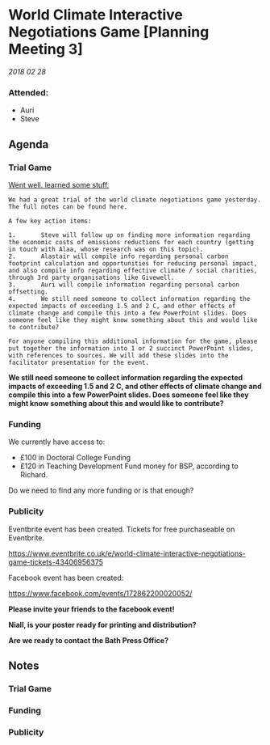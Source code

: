 # World Climate Interactive Negotiations Game [Planning Meeting 3]

_2018 02 28_

### Attended: 

* Auri
* Steve

## Agenda

### Trial Game

[Went well. learned some stuff.](./trialgame.md)

```
We had a great trial of the world climate negotiations game yesterday. The full notes can be found here.
 
A few key action items:
 
1.       Steve will follow up on finding more information regarding the economic costs of emissions reductions for each country (getting in touch with Alaa, whose research was on this topic).
2.       Alastair will compile info regarding personal carbon footprint calculation and opportunities for reducing personal impact, and also compile info regarding effective climate / social charities, through 3rd party organisations like Givewell.
3.       Auri will compile information regarding personal carbon offsetting.
4.       We still need someone to collect information regarding the expected impacts of exceeding 1.5 and 2 C, and other effects of climate change and compile this into a few PowerPoint slides. Does someone feel like they might know something about this and would like to contribute?
 
For anyone compiling this additional information for the game, please put together the information into 1 or 2 succinct PowerPoint slides, with references to sources. We will add these slides into the facilitator presentation for the event.
```

**We still need someone to collect information regarding the expected impacts of exceeding 1.5 and 2 C, and other effects of climate change and compile this into a few PowerPoint slides. Does someone feel like they might know something about this and would like to contribute?**

### Funding

We currently have access to:

* £100 in Doctoral College Funding
* £120 in Teaching Development Fund money for BSP, according to Richard.

Do we need to find any more funding or is that enough?

### Publicity

Eventbrite event has been created. Tickets for free purchaseable on Eventbrite.

https://www.eventbrite.co.uk/e/world-climate-interactive-negotiations-game-tickets-43406956375

Facebook event has been created:

https://www.facebook.com/events/172862200020052/

**Please invite your friends to the facebook event!**

**Niall, is your poster ready for printing and distribution?**

**Are we ready to contact the Bath Press Office?**

## Notes

### Trial Game

### Funding

### Publicity
